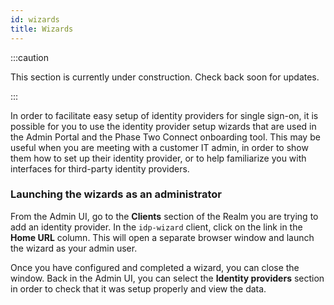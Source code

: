 ```yaml
---
id: wizards
title: Wizards
---
```


:::caution

This section is currently under construction. Check back soon for updates.

:::

In order to facilitate easy setup of identity providers for single sign-on, it is possible for you to use the identity provider setup wizards that are used in the Admin Portal and the Phase Two Connect onboarding tool. This may be useful when you are meeting with a customer IT admin, in order to show them how to set up their identity provider, or to help familiarize you with interfaces for third-party identity providers.

### Launching the wizards as an administrator

From the Admin UI, go to the **Clients** section of the Realm you are trying to add an identity provider. In the `idp-wizard` client, click on the link in the **Home URL** column. This will open a separate browser window and launch the wizard as your admin user.

Once you have configured and completed a wizard, you can close the window. Back in the Admin UI, you can select the **Identity providers** section in order to check that it was setup properly and view the data.

